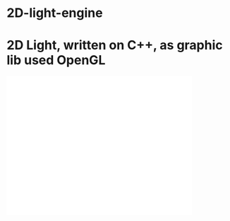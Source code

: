 2D-light-engine
===============

2D Light, written on C++, as graphic lib used OpenGL
=============
<iframe width="420" height="315" src="//www.youtube.com/embed/uH2JnOpf_E4" frameborder="0" allowfullscreen></iframe>
